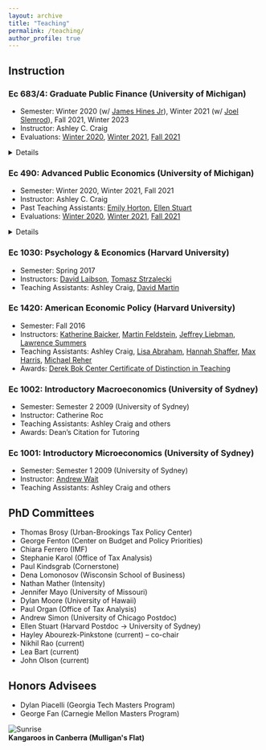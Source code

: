 ```yaml
---
layout: archive
title: "Teaching"
permalink: /teaching/
author_profile: true
---
```


## Instruction


### Ec 683/4: Graduate Public Finance (University of Michigan)
- Semester:  Winter 2020 (w/ [James Hines Jr](https://lsa.umich.edu/econ/people/faculty/jrhines.html)), Winter 2021 (w/ [Joel Slemrod](http://webuser.bus.umich.edu/jslemrod/)), Fall 2021, Winter 2023
- Instructor: Ashley C. Craig
- Evaluations: [Winter 2020](../../files/WN-2020-Instructor-Report-of-ECON-490-001-MicroEcon-Topics-LEC-for-Ashley-Craig_290728d2-e835-4504-89b8-d774af46cc1ben-US.pdf), [Winter 2021](../../files/WN-2021-Instructor-Report-of-ECON-684-001-Governmt-Revenues-LEC-for-Ashley-Craig_412de9cc-743e-4157-ac6e-5e3e9302270een-US.pdf), [Fall 2021](../../files/FA-2021-Instructor-Report-without-Comments-of-ECON-683-001-Gov-Expenditure-LEC-for-Ashley-Craig_22900d5d-5db4-45ed-b283-edf6ffffcc28en-US.pdf)
<details>This course comprised half of the Public Economics sequence of the University of Michigan graduate program in economics. The course asks what role governments should play in the economy, with the aim of developing students’ understanding of the basic theoretical models and tools used in the field. We cover the philosophical foundations of Public Economics, key empirical facts, labor income and consumption taxation, externalities, and human capital.</details>

### Ec 490: Advanced Public Economics (University of Michigan)
- Semester:  Winter 2020, Winter 2021, Fall 2021
- Instructor: Ashley C. Craig
- Past Teaching Assistants: [Emily Horton](https://lsa.umich.edu/econ/people/phd-students/emily-horton.html), [Ellen Stuart](https://www.ellenstuart.com/)
- Evaluations: [Winter 2020](../../files/WN-2020-Instructor-Report-of-ECON-490-001-MicroEcon-Topics-LEC-for-Ashley-Craig_290728d2-e835-4504-89b8-d774af46cc1ben-US.pdf), [Winter 2021](../../files/WN-2021-Instructor-Report-of-ECON-490-001-MicroEcon-Topics-LEC-for-Ashley-Craig_d1b92454-4f0d-487d-848b-3c575613f498en-US.pdf), [Fall 2021](../../files/FA-2021-Instructor-Report-without-Comments-of-ECON-490-002-MicroEcon-Topics-LEC-for-Ashley-Craig_be6919b2-59b2-4d4d-aeb8-e49c01d9eee4en-US.pdf)
<details>What role should governments play in the economy? In this course, we review the conditions under which free markets lead to Pareto efficient outcomes — i.e., the government has no way to make everyone better off. We will then discuss how governments may want to intervene to correct for market failures. Even when markets lead to efficient outcomes, we will study why they may use imperfect tools such as taxes to change how outcomes like income are distributed between individuals and groups.

The aim of the course is to foster an understanding of the tools required to analyze and evaluate government policies, and develop the student’s ability to communicate the conclusions of their analysis to different audiences. We cover the philosophical foundations of Public Economics, key empirical facts, and both theoretical and empirical methods. Providing time permits, topics include labor and capital income taxation, externalities, public goods, education, social insurance and discrimination.</details>

### Ec 1030: Psychology & Economics (Harvard University)
- Semester:  Spring 2017 
- Instructors: [David Laibson](https://scholar.harvard.edu/laibson/home), [Tomasz Strzalecki](https://scholar.harvard.edu/tomasz/home)
- Teaching Assistants: Ashley Craig, [David Martin](https://scholar.harvard.edu/david-martin)

### Ec 1420: American Economic Policy (Harvard University)
- Semester: Fall 2016 
- Instructors: [Katherine Baicker](https://harris.uchicago.edu/directory/katherine-baicker), [Martin Feldstein](https://scholar.harvard.edu/feldstein/home), [Jeffrey Liebman](https://www.hks.harvard.edu/faculty/jeffrey-liebman), [Lawrence Summers](http://larrysummers.com/)
- Teaching Assistants: Ashley Craig, [Lisa Abraham](https://economics.harvard.edu/people/lisa-ann-abraham-0), [Hannah Shaffer](https://economics.harvard.edu/people/hannah-shaffer-0), [Max Harris](https://scholar.harvard.edu/mharris/home), [Michael Reher](https://sites.google.com/site/mreherresearch/)
- Awards: [Derek Bok Center Certificate of Distinction in Teaching](https://projects.iq.harvard.edu/files/shadowbok/files/16fqdistnames.pdf)

### Ec 1002: Introductory Macroeconomics (University of Sydney)
- Semester: Semester 2 2009 (University of Sydney)
- Instructor: Catherine Roc
- Teaching Assistants: Ashley Craig and others
- Awards: Dean’s Citation for Tutoring

### Ec 1001: Introductory Microeconomics (University of Sydney)
- Semester: Semester 1 2009 (University of Sydney)
- Instructor: [Andrew Wait](https://www.sydney.edu.au/arts/about/our-people/academic-staff/andrew-wait.html)
- Teaching Assistants: Ashley Craig and others



## PhD Committees

- Thomas Brosy (Urban-Brookings Tax Policy Center)
- George Fenton (Center on Budget and Policy Priorities)
- Chiara Ferrero (IMF)
- Stephanie Karol (Office of Tax Analysis)
- Paul Kindsgrab (Cornerstone)
- Dena Lomonosov (Wisconsin School of Business)
- Nathan Mather (Intensity)
- Jennifer Mayo (University of Missouri)
- Dylan Moore (University of Hawaii)
- Paul Organ (Office of Tax Analysis)
- Andrew Simon (University of Chicago Postdoc)
- Ellen Stuart (Harvard Postdoc → University of Sydney)
- Hayley Abourezk-Pinkstone (current) – co-chair
- Nikhil Rao (current)
- Lea Bart (current)
- John Olson (current)

## Honors Advisees

- Dylan Piacelli (Georgia Tech Masters Program)
- George Fan (Carnegie Mellon Masters Program)


![Sunrise](https://ashleycraig.com/images/IMG_1478.jpg "Kangaroos in Canberra (Mulligan's Flat)")
<br>**Kangaroos in Canberra (Mulligan's Flat)**
